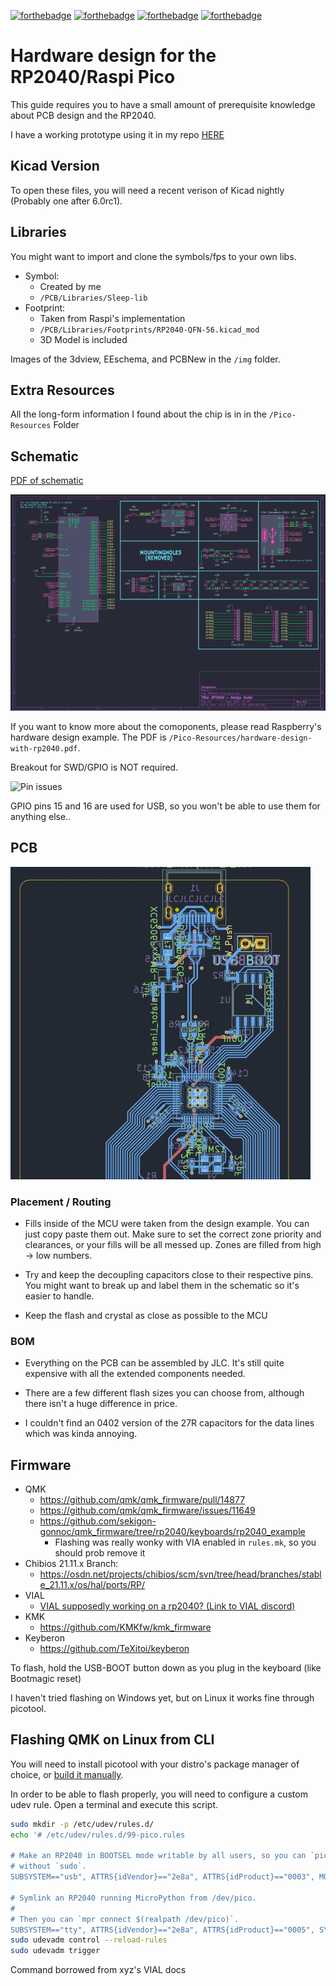  [![forthebadge](https://forthebadge.com/images/badges/built-with-love.svg)](https://forthebadge.com) [![forthebadge](https://forthebadge.com/images/badges/powered-by-electricity.svg)](https://forthebadge.com) [![forthebadge](https://forthebadge.com/images/badges/mom-made-pizza-rolls.svg)](https://forthebadge.com) [![forthebadge](https://forthebadge.com/images/badges/reading-6th-grade-level.svg)](https://forthebadge.com) 

# Hardware design for the RP2040/Raspi Pico

This guide requires you to have a small amount of prerequisite knowledge about PCB design and the RP2040.

I have a working prototype using it in my repo [HERE](https://github.com/Sleepdealr/RPAD)

## Kicad Version

To open these files, you will need a recent verison of Kicad nightly (Probably one after 6.0rc1).

## Libraries

You might want to import and clone the symbols/fps to your own libs.

- Symbol:
  - Created by me
  - `/PCB/Libraries/Sleep-lib`
- Footprint:
  - Taken from Raspi's implementation
  - `/PCB/Libraries/Footprints/RP2040-QFN-56.kicad_mod`
  - 3D Model is included

Images of the 3dview, EEschema, and PCBNew in the `/img` folder.

## Extra Resources

All the long-form information I found about the chip is in in the `/Pico-Resources` Folder

## Schematic

[PDF of schematic](https://github.com/Sleepdealr/RP2040-designguide/blob/main/PCB/RP2040-Guide-Schematic.pdf)

![Schematic](img/eeschema.png)

If you want to know more about the comoponents, please read Raspberry's hardware design example.
The PDF is `/Pico-Resources/hardware-design-with-rp2040.pdf`.

Breakout for SWD/GPIO is NOT required.

![Pin issues](https://cdn.discordapp.com/attachments/897555262473371698/912419661180706836/unknown.png)

GPIO pins 15 and 16 are used for USB, so you won't be able to use them for anything else..

## PCB

![PCB](/img/pcbnew.png)

### Placement / Routing

- Fills inside of the MCU were taken from the design example. You can just copy paste them out. Make sure to set the correct zone priority and clearances, or your fills will be all messed up. Zones are filled from high -> low numbers.

- Try and keep the decoupling capacitors close to their respective pins. You might want to break up and label them in the schematic so it's easier to handle.

- Keep the flash and crystal as close as possible to the MCU

### BOM

- Everything on the PCB can be assembled by JLC. It's still quite expensive with all the extended components needed.

- There are a few different flash sizes you can choose from, although there isn't a huge difference in price.

- I couldn't find an 0402 version of the 27R capacitors for the data lines which was kinda annoying.

## Firmware

- QMK
  - <https://github.com/qmk/qmk_firmware/pull/14877>
  - <https://github.com/qmk/qmk_firmware/issues/11649>
  - <https://github.com/sekigon-gonnoc/qmk_firmware/tree/rp2040/keyboards/rp2040_example>
    - Flashing was really wonky with VIA enabled in `rules.mk`, so you should prob remove it
- Chibios 21.11.x Branch:
  - <https://osdn.net/projects/chibios/scm/svn/tree/head/branches/stable_21.11.x/os/hal/ports/RP/>
- VIAL
  - [VIAL supposedly working on a rp2040? (Link to VIAL discord)](https://canary.discord.com/channels/798171334756401183/798171646045323265/905160785397968926)
- KMK
  - <https://github.com/KMKfw/kmk_firmware>
- Keyberon
  - <https://github.com/TeXitoi/keyberon>

To flash, hold the USB-BOOT button down as you plug in the keyboard (like Bootmagic reset)

I haven't tried flashing on Windows yet, but on Linux it works fine through picotool.

## Flashing QMK on Linux from CLI

You will need to install picotool with your distro's package manager of choice, or [build it manually](https://github.com/raspberrypi/picotool#building).

In order to be able to flash properly, you will need to configure a custom udev rule.
Open a terminal and execute this script.

```bash
sudo mkdir -p /etc/udev/rules.d/
echo '# /etc/udev/rules.d/99-pico.rules

# Make an RP2040 in BOOTSEL mode writable by all users, so you can `picotool`
# without `sudo`.
SUBSYSTEM=="usb", ATTRS{idVendor}=="2e8a", ATTRS{idProduct}=="0003", MODE="0666"

# Symlink an RP2040 running MicroPython from /dev/pico.
#
# Then you can `mpr connect $(realpath /dev/pico)`.
SUBSYSTEM=="tty", ATTRS{idVendor}=="2e8a", ATTRS{idProduct}=="0005", SYMLINK+="pico"", TAG+="uaccess", TAG+="udev-acl"' | sudo tee /etc/udev/rules.d/99-pico.rules
sudo udevadm control --reload-rules
sudo udevadm trigger
```

Command borrowed from xyz's VIAL docs
